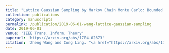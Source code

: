 ```yaml
---
title: "Lattice Gaussian Sampling by Markov Chain Monte Carlo: Bounded Distance Decoding and Trapdoor Sampling"
collection: publications
category: manuscripts
permalink: /publication/2019-06-01-wang-lattice-gaussian-sampling
date: 2019-06-01
venue: 'IEEE Trans. Inform. Theory'
paperurl: 'https://arxiv.org/abs/1704.02673'
citation: 'Zheng Wang and Cong Ling. "<a href="https://arxiv.org/abs/1704.02673">Lattice Gaussian Sampling by Markov Chain Monte Carlo: Bounded Distance Decoding and Trapdoor Sampling</a>", <i>IEEE Trans. Inform. Theory</i>, vol. 65, pp. 3630-3645, June 2019.'
---
```

